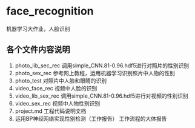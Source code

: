# face_recognition
机器学习大作业，人脸识别

## 各个文件内容说明
1. photo_lib_sec_rec  调用simple_CNN.81-0.96.hdf5进行对照片的性别识别
2. photo_sex_rec  参考网上教程，运用机器学习识别照片中人物的性别
3. photo_test  对照片中人脸和眼睛的识别
4. video_face_rec  视频中人脸的识别
5. video_lib_sex_rec  调用simple_CNN.81-0.96.hdf5进行对视频的性别识别
6. video_sex_rec  视频中人物性别识别
7. project.md  工程代码说明文档
8. 运用BP神经网络实现性别检测（工作报告） 工作流程的大体报告